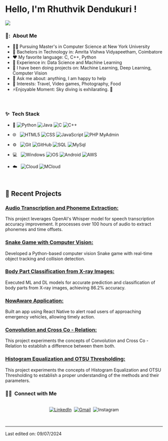 
# Hello, I'm Rhuthvik Dendukuri ! 
![](https://github.com/halfrost/halfrost/blob/master/icons/header_white_.png)

<h3> 👦: &nbsp;About Me </h3>

- 👨‍🎓 Pursuing Master's in Computer Science at New York University
- 🔭 Bachelors in Technology in: Amrita Vishwa Vidyapeetham, Coimbatore
- :heart: My favorite language: C, C++, Python
- 🌱 Experience in: Data Science and Machine Learning
- 👯 I have been doing projects on: Machine Learning, Deep Learning, Computer Vision
- 💬 Ask me about: anything, I am happy to help
- 🖤 Interests: Travel, Video games, Photography, Food
- ⚡Enjoyable Moment: Sky diving is exhilarating. 🖖

<br/>

<h3>✨ &nbsp;Tech Stack</h3>

- :space_invader:
  ![Python](https://img.shields.io/badge/Python-14354C?style=for-the-badge&logo=python&logoColor=white)
  ![Java](https://img.shields.io/badge/Java-ED8B00?style=for-the-badge&logo=java&logoColor=white) 
  ![C](https://img.shields.io/badge/C%20language-darkblue?style=for-the-badge&logo=C&logoColor=white)
  ![C++](https://img.shields.io/badge/c++-%2300599C.svg?style=for-the-badge&logo=c%2B%2B&logoColor=white)
- 🌐 &nbsp;
  ![HTML5](https://img.shields.io/badge/HTML5-E34F26?style=for-the-badge&logo=html5&logoColor=white)
  ![CSS](https://img.shields.io/badge/CSS-239120?&style=for-the-badge&logo=css3&logoColor=white)
  ![JavaScript](https://img.shields.io/badge/JavaScript-323330?style=for-the-badge&logo=javascript&logoColor=F7DF1E)
  ![PHP MyAdmin](https://img.shields.io/badge/PHP%20My%20Admin-orange?style=for-the-badge&logo=php&logoColor=white)
- ⚙️ &nbsp;
  ![Git](https://img.shields.io/badge/Git-F05032?style=for-the-badge&logo=git&logoColor=white)
  ![GitHub](https://img.shields.io/badge/GitHub-100000?style=for-the-badge&logo=github&logoColor=white)
  ![SQL](https://img.shields.io/badge/-SQL-000?style=for-the-badge&logo=MySQL&logoColor=4479A1)
  ![MySql](https://img.shields.io/badge/mysql-%2300f.svg?style=for-the-badge&logo=mysql&logoColor=white)
  
- 💻 &nbsp;
  ![Windows](https://img.shields.io/badge/Windows-0078D6?style=for-the-badge&logo=windows&logoColor=white)
  ![iOS](https://img.shields.io/badge/iOS-000000?style=for-the-badge&logo=ios&logoColor=white)
  ![Android](https://img.shields.io/badge/-Android-green?style=for-the-badge&logo=android&logoColor=white)
  ![AWS](https://img.shields.io/badge/AWS-%23FF9900.svg?style=for-the-badge&logo=amazon-aws&logoColor=white)

- ☁️ &nbsp;
  ![Cloud](https://img.shields.io/badge/Google-Cloud?style=for-the-badge&logo=google%20cloud&logoColor=blue&labelColor=black&color=%23d90707)
  ![MCloud](https://img.shields.io/badge/microsoft-azure?style=for-the-badge&logo=google%20cloud&logoColor=blue&labelColor=black&color=blue)

<br/>

## 📝 Recent Projects

### [Audio Transcription and Phoneme Extraction: ](https://github.com/Rhuthvik-D/Audio-Transcription)<br>
This project leverages OpenAI's Whisper model for speech transcription accuracy improvement. It processes over 100 hours of audio to extract phonemes and time offsets.<br>

### [Snake Game with Computer Vision: ](https://github.com/Rhuthvik-D/Snake-Game)<br>
Developed a Python-based computer vision Snake game with real-time object tracking and collision detection.<br>

### [Body Part Classification from X-ray Images: ](https://github.com/Rhuthvik-D/Body-Part-Classification)<br>
Executed ML and DL models for accurate prediction and classification of body parts from X-ray images, achieving 86.2% accuracy.<br>

### [NowAware Application: ](https://github.com/Rhuthvik-D/NowAware-Application)<br>
Built an app using React Native to alert road users of approaching emergency vehicles, allowing timely action.<br>

### [ Convolution and Cross Co - Relation: ](https://github.com/Rhuthvik-D/Computer-Vision-Convolution-Cross_Correlation)<br>
This project experiments the concepts of Convolution and Cross Co - Relation to establish a difference between them both.<br>

### [ Histogram Equalization and OTSU Thresholding: ](https://github.com/Rhuthvik-D/Computer-Vision-HEQ-OTSU)<br>
This project experiments the concepts of Histogram Equalization and OTSU Thresholding to establish a proper understanding of the methods and their parameters.<br>

<h3> 🤝🏻 &nbsp;Connect with Me </h3> 

<p align="center">
<br>
<a href="https://www.linkedin.com/in/rhuthvik-dendukuri-06ab11214/"><img src="https://img.shields.io/badge/Rhuthvik-%230077B5.svg?&style=for-the-badge&logo=linkedin&logoColor=white" alt="LinkedIn" /></a>&nbsp;
<a href="mailto:rhuthvik.d@gmail.com?subject=Hello%20Rhuthvik"><img src="https://img.shields.io/badge/Rhuthvik-%23D14836.svg?&style=for-the-badge&logo=gmail&logoColor=white" alt="Gmail"/></a>&nbsp;
<img alt="Instagram" src="https://img.shields.io/badge/d.rhuthvik-%23E4405F.svg?style=for-the-badge&logo=Instagram&logoColor=white"/>
</p>

<br/>

-----

Last edited on: 09/07/2024
